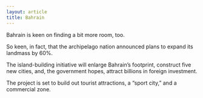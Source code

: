 ```yaml
---
layout: article
title: Bahrain
---
```


Bahrain is keen on finding a bit more room, too.

So keen, in fact, that the archipelago nation announced plans to expand its landmass by 60%.

The island-building initiative will enlarge Bahrain’s footprint, construct five new cities, and, the government hopes, attract billions in foreign investment.

The project is set to build out tourist attractions, a “sport city,” and a commercial zone.
